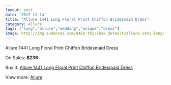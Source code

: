 ```yaml
---
layout: post
date: '2017-11-14'
title: "Allure 1441 Long Floral Print Chiffon Bridesmaid Dress"
category: Allure 
tags: ["long","allure","wedding","unique","dress"]
image: http://img.eudances.com/9469-thickbox_default/allure-1441-long-floral-print-chiffon-bridesmaid-dress.jpg
---
```

Allure 1441 Long Floral Print Chiffon Bridesmaid Dress

On Sales: **$236**
<a href="https://www.eudances.com/en/allure/3146-allure-1441-long-floral-print-chiffon-bridesmaid-dress.html"><amp-img layout="responsive" width="600" height="600" src="//img.eudances.com/9469-thickbox_default/allure-1441-long-floral-print-chiffon-bridesmaid-dress.jpg" alt="Allure 1441 Long Floral Print Chiffon Bridesmaid Dress 0" /></a>
<a href="https://www.eudances.com/en/allure/3146-allure-1441-long-floral-print-chiffon-bridesmaid-dress.html"><amp-img layout="responsive" width="600" height="600" src="//img.eudances.com/9474-thickbox_default/allure-1441-long-floral-print-chiffon-bridesmaid-dress.jpg" alt="Allure 1441 Long Floral Print Chiffon Bridesmaid Dress 1" /></a>
<a href="https://www.eudances.com/en/allure/3146-allure-1441-long-floral-print-chiffon-bridesmaid-dress.html"><amp-img layout="responsive" width="600" height="600" src="//img.eudances.com/9473-thickbox_default/allure-1441-long-floral-print-chiffon-bridesmaid-dress.jpg" alt="Allure 1441 Long Floral Print Chiffon Bridesmaid Dress 2" /></a>
<a href="https://www.eudances.com/en/allure/3146-allure-1441-long-floral-print-chiffon-bridesmaid-dress.html"><amp-img layout="responsive" width="600" height="600" src="//img.eudances.com/9472-thickbox_default/allure-1441-long-floral-print-chiffon-bridesmaid-dress.jpg" alt="Allure 1441 Long Floral Print Chiffon Bridesmaid Dress 3" /></a>
<a href="https://www.eudances.com/en/allure/3146-allure-1441-long-floral-print-chiffon-bridesmaid-dress.html"><amp-img layout="responsive" width="600" height="600" src="//img.eudances.com/9471-thickbox_default/allure-1441-long-floral-print-chiffon-bridesmaid-dress.jpg" alt="Allure 1441 Long Floral Print Chiffon Bridesmaid Dress 4" /></a>
<a href="https://www.eudances.com/en/allure/3146-allure-1441-long-floral-print-chiffon-bridesmaid-dress.html"><amp-img layout="responsive" width="600" height="600" src="//img.eudances.com/9470-thickbox_default/allure-1441-long-floral-print-chiffon-bridesmaid-dress.jpg" alt="Allure 1441 Long Floral Print Chiffon Bridesmaid Dress 5" /></a>

Buy it: [Allure 1441 Long Floral Print Chiffon Bridesmaid Dress](https://www.eudances.com/en/allure/3146-allure-1441-long-floral-print-chiffon-bridesmaid-dress.html "Allure 1441 Long Floral Print Chiffon Bridesmaid Dress")

View more: [Allure ](https://www.eudances.com/en/53-allure "Allure ")
